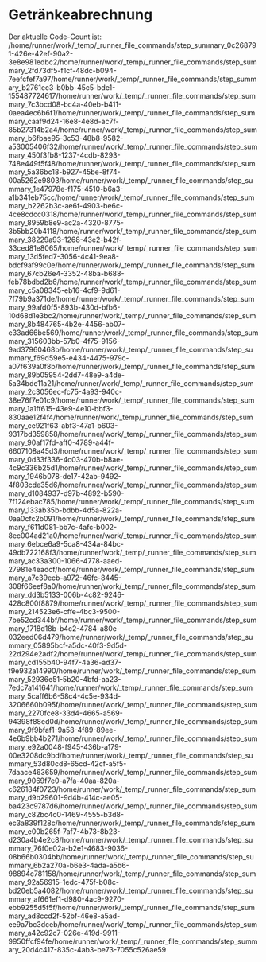 # Getränkeabrechnung

Der aktuelle Code-Count ist: /home/runner/work/_temp/_runner_file_commands/step_summary_0c268791-426e-42ef-90a2-3e8e981edbc2/home/runner/work/_temp/_runner_file_commands/step_summary_2fd73df5-f1cf-48dc-b094-7eefcfef7a97/home/runner/work/_temp/_runner_file_commands/step_summary_b2761ec3-b0bb-45c5-bde1-155487724617/home/runner/work/_temp/_runner_file_commands/step_summary_7c3bcd08-bc4a-40eb-b411-0aea4ec6b6f1/home/runner/work/_temp/_runner_file_commands/step_summary_caaf9d24-16e8-4e8d-ac7f-85b27314b2a4/home/runner/work/_temp/_runner_file_commands/step_summary_b6fbae95-3c53-48b8-9582-a53005406f32/home/runner/work/_temp/_runner_file_commands/step_summary_450f3fb8-1237-4cdb-8293-748e449f5f48/home/runner/work/_temp/_runner_file_commands/step_summary_5a36bc18-b927-45be-8f74-00a5262e9803/home/runner/work/_temp/_runner_file_commands/step_summary_1e47978e-f175-4510-b6a3-a1b341eb75cc/home/runner/work/_temp/_runner_file_commands/step_summary_b2262b3c-ae6f-4903-be6c-4ce8cdcc0318/home/runner/work/_temp/_runner_file_commands/step_summary_8959b8e9-ac2a-4320-8775-3b5bb20b4118/home/runner/work/_temp/_runner_file_commands/step_summary_38229a93-1268-43e2-b42f-33ced81e8065/home/runner/work/_temp/_runner_file_commands/step_summary_13d5fed7-3056-4c41-9ea8-bdcf9af99c0e/home/runner/work/_temp/_runner_file_commands/step_summary_67cb26e4-3352-48ba-b688-feb78bdbd2b6/home/runner/work/_temp/_runner_file_commands/step_summary_c5a08345-eb16-4cf9-9d61-7f79b9a371de/home/runner/work/_temp/_runner_file_commands/step_summary_99afd0f5-893b-430d-bfb6-10d68d1e3bc2/home/runner/work/_temp/_runner_file_commands/step_summary_8b484765-4b2e-4456-ab07-e33ad66be569/home/runner/work/_temp/_runner_file_commands/step_summary_315603bb-57b0-4f75-9156-9ad37960468b/home/runner/work/_temp/_runner_file_commands/step_summary_f69d59e5-e434-4475-979c-a07f639a0f8b/home/runner/work/_temp/_runner_file_commands/step_summary_89b05954-2dd7-48e9-a4de-5a34bde11a21/home/runner/work/_temp/_runner_file_commands/step_summary_2c3056ec-fc75-4a93-940c-38e76f7e01c9/home/runner/work/_temp/_runner_file_commands/step_summary_1a1ff615-43e9-4e10-bbf3-830aae12f4f4/home/runner/work/_temp/_runner_file_commands/step_summary_ce921f63-abf3-47a1-b603-9317bd359858/home/runner/work/_temp/_runner_file_commands/step_summary_90af17fd-aff0-4789-a44f-6607108a45d3/home/runner/work/_temp/_runner_file_commands/step_summary_0d33f336-4c03-470b-b8ae-4c9c336b25d1/home/runner/work/_temp/_runner_file_commands/step_summary_1946b078-de17-42ab-9492-4f803cde35d6/home/runner/work/_temp/_runner_file_commands/step_summary_d1084937-d97b-4892-b590-7f124ebac785/home/runner/work/_temp/_runner_file_commands/step_summary_133ab35b-bdbb-4d5a-822a-0aa0cfc2b091/home/runner/work/_temp/_runner_file_commands/step_summary_f611d081-bb7c-4afc-b002-8ec004ad21a0/home/runner/work/_temp/_runner_file_commands/step_summary_6ebce6a9-5ca8-434a-84bc-49db722168f3/home/runner/work/_temp/_runner_file_commands/step_summary_ac33a300-1066-4778-aaed-27981e4eadcf/home/runner/work/_temp/_runner_file_commands/step_summary_a7c39ecb-a972-46fc-8445-308f66eef8a0/home/runner/work/_temp/_runner_file_commands/step_summary_dd3b5133-006b-4c82-9246-428c800f8879/home/runner/work/_temp/_runner_file_commands/step_summary_214523e6-cffe-4bc3-9500-7be52cd344bf/home/runner/work/_temp/_runner_file_commands/step_summary_1718d18b-b4c2-4784-a80e-032eed06d479/home/runner/work/_temp/_runner_file_commands/step_summary_05895bcf-a5dc-40f3-9d5d-22d294e2adf2/home/runner/work/_temp/_runner_file_commands/step_summary_cd155b40-94f7-4a36-ad37-f9e932a14990/home/runner/work/_temp/_runner_file_commands/step_summary_52936e51-5b20-4bfd-aa23-7edc7a141641/home/runner/work/_temp/_runner_file_commands/step_summary_5caff6b6-58c4-4c5e-934d-3206660b095f/home/runner/work/_temp/_runner_file_commands/step_summary_2270fce8-33d4-4665-a569-94398f88ed0d/home/runner/work/_temp/_runner_file_commands/step_summary_9f9bfaf1-9a58-4f89-89ee-4e6b9bb4b271/home/runner/work/_temp/_runner_file_commands/step_summary_e92a0048-f945-436b-a179-00e3208dc9bd/home/runner/work/_temp/_runner_file_commands/step_summary_53d80cd8-65cd-42cf-a5f5-7daace463659/home/runner/work/_temp/_runner_file_commands/step_summary_9069f7e0-a7fa-40aa-820a-c626184f0723/home/runner/work/_temp/_runner_file_commands/step_summary_d9b29601-9d4b-414c-ae05-ba423c9787d6/home/runner/work/_temp/_runner_file_commands/step_summary_c82bc4c0-1469-4555-b3d8-ec3a839f128c/home/runner/work/_temp/_runner_file_commands/step_summary_e00b265f-7af7-4b73-8b23-d230a4b4e2c8/home/runner/work/_temp/_runner_file_commands/step_summary_76f0e02a-b2e1-4683-9036-08b66b0304bb/home/runner/work/_temp/_runner_file_commands/step_summary_6b2a270a-b6e3-4ada-a5b6-98894c781158/home/runner/work/_temp/_runner_file_commands/step_summary_92a56915-1edc-475f-b08c-bd20eb5a4082/home/runner/work/_temp/_runner_file_commands/step_summary_af661ef1-d980-4ac9-9270-ebb9255d5f5f/home/runner/work/_temp/_runner_file_commands/step_summary_ad8ccd2f-52bf-46e8-a5ad-ee9a7bc3dceb/home/runner/work/_temp/_runner_file_commands/step_summary_a42c92c7-026e-419d-9911-9950ffcf94fe/home/runner/work/_temp/_runner_file_commands/step_summary_20d4c417-835c-4ab3-be73-7055c526ae59 